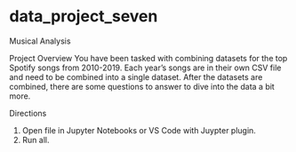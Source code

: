 # data_project_seven
Musical Analysis

Project Overview
You have been tasked with combining datasets for the top Spotify songs from 2010-2019. Each year’s songs are in their own CSV file and need to be combined into a single dataset. After the datasets are combined, there are some questions to answer to dive into the data a bit more.

Directions
1) Open file in Jupyter Notebooks or VS Code with Juypter plugin.
2) Run all.